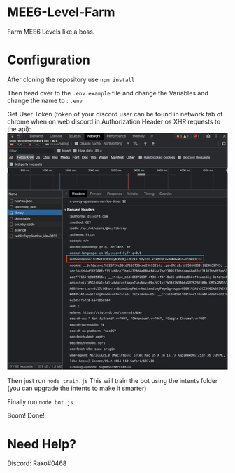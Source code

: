 # MEE6-Level-Farm
Farm MEE6 Levels like a boss.

# Configuration
After cloning the repository use `npm install`

Then head over to the `.env.example` file and change the Variables and change the name to : `.env`

Get User Token (token of your discord user can be found in network tab of chrome when on web discord in Authorization Header os XHR requests to the api):
![alt text](https://github.com/Gomez0015/MEE6-Level-Farm/blob/master/userToken.jpg?raw=true)

Then just run `node train.js` This will train the bot using the intents folder (you can upgrade the intents to make it smarter)

Finally run `node bot.js` 

Boom! Done!

# Need Help?
Discord: Raxo#0468

